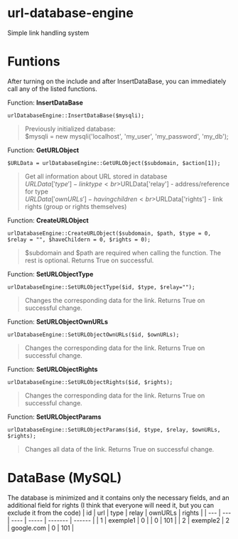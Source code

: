 # url-database-engine
Simple link handling system

# Funtions
After turning on the include and after InsertDataBase, you can immediately call any of the listed functions.

Function: **InsertDataBase**
```
urlDatabaseEngine::InsertDataBase($mysqli);
```
>Previously initialized database:<br>$mysqli = new mysqli('localhost', 'my_user', 'my_password', 'my_db');

Function: **GetURLObject**
```
$URLData = urlDatabaseEngine::GetURLObject($subdomain, $action[1]);
```
>Get all information about URL stored in database<br>$URLData['type'] - link type<br>$URLData['relay'] - address/reference for type<br>$URLData['ownURLs'] - having children<br>$URLData['rights'] - link rights (group or rights themselves)

Function: **CreateURLObject**
```
urlDatabaseEngine::CreateURLObject($subdomain, $path, $type = 0, $relay = "", $haveChildern = 0, $rights = 0);
```
>$subdomain and $path are required when calling the function. The rest is optional. Returns True on successful.

Function: **SetURLObjectType**
```
urlDatabaseEngine::SetURLObjectType($id, $type, $relay="");
```
>Changes the corresponding data for the link. Returns True on successful change.

Function: **SetURLObjectOwnURLs**
```
urlDatabaseEngine::SetURLObjectOwnURLs($id, $ownURLs);
```
>Changes the corresponding data for the link. Returns True on successful change.

Function: **SetURLObjectRights**
```
urlDatabaseEngine::SetURLObjectRights($id, $rights);
```
>Changes the corresponding data for the link. Returns True on successful change.

Function: **SetURLObjectParams**
```
urlDatabaseEngine::SetURLObjectParams($id, $type, $relay, $ownURLs, $rights);
```
>Changes all data of the link. Returns True on successful change.

# DataBase (MySQL)
The database is minimized and it contains only the necessary fields, and an additional field for rights (I think that everyone will need it, but you can exclude it from the code)
| id  | url | type | relay | ownURLs | rights |
| --- | --- | ---- | ----- | ------- | ------ |
| 1 | exemple1 | 0 |  | 0 | 101 |
| 2 | exemple2 | 2 | google.com | 0 | 101 |
